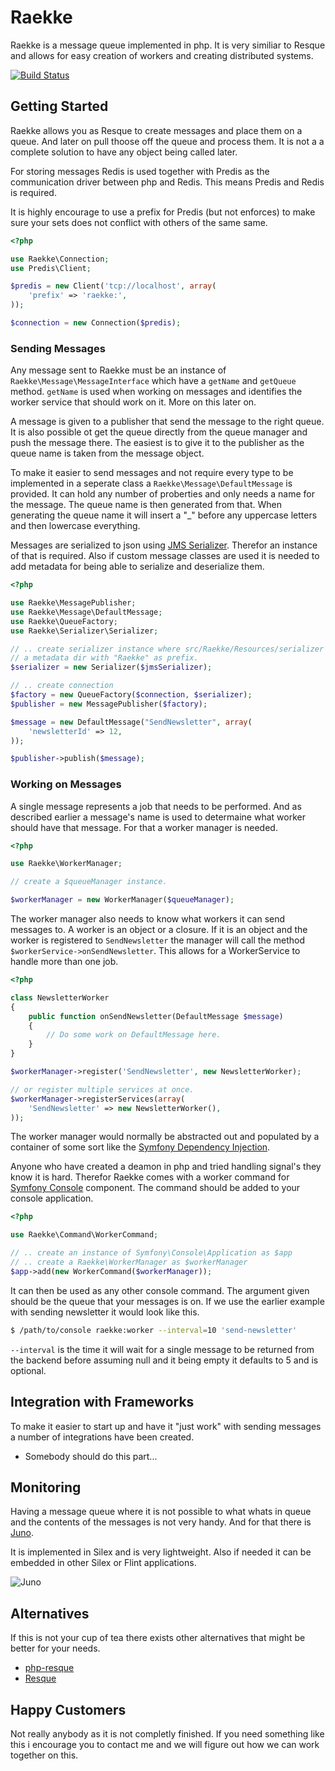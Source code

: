 Raekke
======

Raekke is a message queue implemented in php. It is very similiar to Resque and allows for easy creation of workers
and creating distributed systems.

[![Build Status](https://travis-ci.org/henrikbjorn/Raekke.png?branch=master)](https://travis-ci.org/henrikbjorn/Raekke)

Getting Started
---------------

Raekke allows you as Resque to create messages and place them on a queue. And later on
pull thoose off the queue and process them. It is not a a complete solution to have
any object being called later.

For storing messages Redis is used together with Predis as the communication driver between
php and Redis. This means Predis and Redis is required.

It is highly encourage to use a prefix for Predis (but not enforces) to make sure your sets does not conflict
with others of the same same.

``` php
<?php

use Raekke\Connection;
use Predis\Client;

$predis = new Client('tcp://localhost', array(
    'prefix' => 'raekke:',
));

$connection = new Connection($predis);
```

### Sending Messages

Any message sent to Raekke must be an instance of `Raekke\Message\MessageInterface` which have a 
`getName` and `getQueue` method. `getName` is used when working on messages and identifies
the worker service that should work on it. More on this later on.

A message is given to a publisher that send the message to the right queue. It is also possible
ot get the queue directly from the queue manager and push the message there. The easiest is to
give it to the publisher as the queue name is taken from the message object.

To make it easier to send messages and not require every type to be implemented in a seperate
class a `Raekke\Message\DefaultMessage` is provided. It can hold any number of proberties and only
needs a name for the message. The queue name is then generated from that. When generating the queue
name it will insert a "_" before any uppercase letters and then lowercase everything.

Messages are serialized to json using [JMS Serializer](http://jmsyst.com/libs/serializer). Therefor
an instance of that is required. Also if custom message classes are used it is needed to add metadata
for being able to serialize and deserialize them.

``` php
<?php

use Raekke\MessagePublisher;
use Raekke\Message\DefaultMessage;
use Raekke\QueueFactory;
use Raekke\Serializer\Serializer;

// .. create serializer instance where src/Raekke/Resources/serializer is registered as
// a metadata dir with "Raekke" as prefix.
$serializer = new Serializer($jmsSerializer);

// .. create connection
$factory = new QueueFactory($connection, $serializer);
$publisher = new MessagePublisher($factory);

$message = new DefaultMessage("SendNewsletter", array(
    'newsletterId' => 12,
));

$publisher->publish($message);
```

### Working on Messages

A single message represents a job that needs to be performed. And as described earlier a message's name is used
to determaine what worker should have that message. For that a worker manager is needed.

``` php
<?php

use Raekke\WorkerManager;

// create a $queueManager instance.

$workerManager = new WorkerManager($queueManager);
```

The worker manager also needs to know what workers it can send messages to. A worker is an object or a closure.
If it is an object and the worker is registered to `SendNewsletter` the manager will call the method
`$workerService->onSendNewsletter`. This allows for a WorkerService to handle more than one job.

``` php
<?php

class NewsletterWorker
{
    public function onSendNewsletter(DefaultMessage $message)
    {
        // Do some work on DefaultMessage here.
    }
}

$workerManager->register('SendNewsletter', new NewsletterWorker);

// or register multiple services at once.
$workerManager->registerServices(array(
    'SendNewsletter' => new NewsletterWorker(),
));
```

The worker manager would normally be abstracted out and populated by a container of some sort like the [Symfony Dependency
Injection](http://symfony.com/doc/current/components/dependency_injection).

Anyone who have created a deamon in php and tried handling signal's they know it is hard. Therefor Raekke comes with a
worker command for [Symfony Console](http://symfony.com/doc/current/components/console) component. The command should
be added to your console application.

``` php
<?php

use Raekke\Command\WorkerCommand;

// .. create an instance of Symfony\Console\Application as $app
// .. create a Raekke\WorkerManager as $workerManager
$app->add(new WorkerCommand($workerManager));
```

It can then be used as any other console command. The argument given should be the queue that your messages is on.
If we use the earlier example with sending newsletter it would look like this.

``` bash
$ /path/to/console raekke:worker --interval=10 'send-newsletter'
```

`--interval` is the time it will wait for a single message to be returned from the backend before assuming null and it being empty it defaults to 5 and is optional.

Integration with Frameworks
---------------------------

To make it easier to start up and have it "just work" with sending messages a number of integrations have
been created.

* Somebody should do this part...

Monitoring
----------

Having a message queue where it is not possible to what whats in queue and the contents of the messages is not
very handy. And for that there is [Juno](https://github.com/henrikbjorn/Juno).

It is implemented in Silex and is very lightweight. Also if needed it can be embedded in other Silex or Flint
applications.

![Juno](http://i.imgur.com/oZFzfKq.png)

Alternatives
------------

If this is not your cup of tea there exists other alternatives that might be better for your needs.

* [php-resque](https://github.com/chrisboulton/php-resque)
* [Resque](https://github.com/defunkt/resque)


Happy Customers
---------------

Not really anybody as it is not completly finished. If you need something like this i encourage you to contact
me and we will figure out how we can work together on this.
